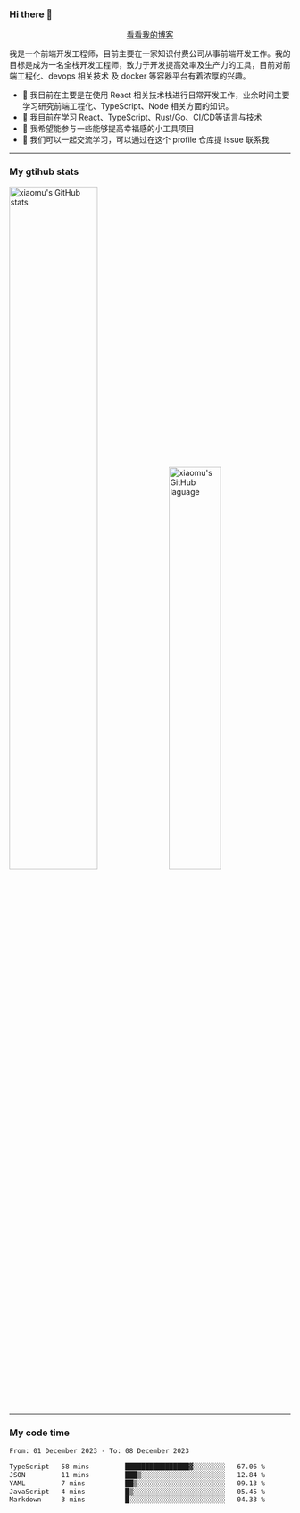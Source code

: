 ### Hi there 👋

<p align="center">
  <a href="https://real-jacket.github.io">看看我的博客</a>
</p>

我是一个前端开发工程师，目前主要在一家知识付费公司从事前端开发工作。我的目标是成为一名全栈开发工程师，致力于开发提高效率及生产力的工具，目前对前端工程化、devops 相关技术 及 docker 等容器平台有着浓厚的兴趣。

- 🔭 我目前在主要是在使用 React 相关技术栈进行日常开发工作，业余时间主要学习研究前端工程化、TypeScript、Node 相关方面的知识。
- 🌱 我目前在学习 React、TypeScript、Rust/Go、CI/CD等语言与技术
- 👯 我希望能参与一些能够提高幸福感的小工具项目
- 💬 我们可以一起交流学习，可以通过在这个 profile 仓库提 issue 联系我

***

### My gtihub stats

<a><img src="https://github-readme-stats-git-masterrstaa-rickstaa.vercel.app/api?username=real-jacket&&show_icons=true" title="xiaomu's GitHub stats" alt="xiaomu's GitHub stats" style="width:56%;"/></a>
<a><img src="https://github-readme-stats-git-masterrstaa-rickstaa.vercel.app/api/top-langs/?username=real-jacket&layout=compact" title="xiaomu's GitHub laguage" alt="xiaomu's GitHub laguage" style="width:43%;"/><a/>

***

### My code time

<!--START_SECTION:waka-->

```txt
From: 01 December 2023 - To: 08 December 2023

TypeScript   58 mins         ████████████████▓░░░░░░░░   67.06 %
JSON         11 mins         ███▒░░░░░░░░░░░░░░░░░░░░░   12.84 %
YAML         7 mins          ██▒░░░░░░░░░░░░░░░░░░░░░░   09.13 %
JavaScript   4 mins          █▒░░░░░░░░░░░░░░░░░░░░░░░   05.45 %
Markdown     3 mins          █░░░░░░░░░░░░░░░░░░░░░░░░   04.33 %
```

<!--END_SECTION:waka-->
